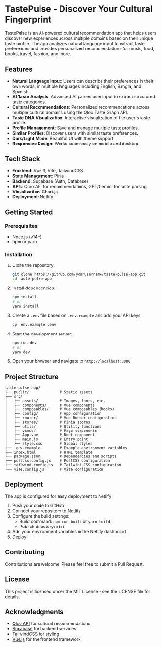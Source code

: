 # TastePulse - Discover Your Cultural Fingerprint

TastePulse is an AI-powered cultural recommendation app that helps users discover new experiences across multiple domains based on their unique taste profile. The app analyzes natural language input to extract taste preferences and provides personalized recommendations for music, food, books, travel, fashion, and more.

## Features

- **Natural Language Input**: Users can describe their preferences in their own words, in multiple languages including English, Bangla, and Spanish.
- **AI Taste Analysis**: Advanced AI parses user input to extract structured taste categories.
- **Cultural Recommendations**: Personalized recommendations across multiple cultural domains using the Qloo Taste Graph API.
- **Taste DNA Visualization**: Interactive visualization of the user's taste profile.
- **Profile Management**: Save and manage multiple taste profiles.
- **Similar Profiles**: Discover users with similar taste preferences.
- **Dark/Light Mode**: Beautiful UI with theme support.
- **Responsive Design**: Works seamlessly on mobile and desktop.

## Tech Stack

- **Frontend**: Vue 3, Vite, TailwindCSS
- **State Management**: Pinia
- **Backend**: Supabase (Auth, Database)
- **APIs**: Qloo API for recommendations, GPT/Gemini for taste parsing
- **Visualization**: Chart.js
- **Deployment**: Netlify

## Getting Started

### Prerequisites

- Node.js (v14+)
- npm or yarn

### Installation

1. Clone the repository:
   ```bash
   git clone https://github.com/yourusername/taste-pulse-app.git
   cd taste-pulse-app
   ```

2. Install dependencies:
   ```bash
   npm install
   # or
   yarn install
   ```

3. Create a `.env` file based on `.env.example` and add your API keys:
   ```bash
   cp .env.example .env
   ```

4. Start the development server:
   ```bash
   npm run dev
   # or
   yarn dev
   ```

5. Open your browser and navigate to `http://localhost:3000`

## Project Structure

```
taste-pulse-app/
├── public/              # Static assets
├── src/
│   ├── assets/          # Images, fonts, etc.
│   ├── components/      # Vue components
│   ├── composables/     # Vue composables (hooks)
│   ├── config/          # App configuration
│   ├── router/          # Vue Router configuration
│   ├── stores/          # Pinia stores
│   ├── utils/           # Utility functions
│   ├── views/           # Page components
│   ├── App.vue          # Root component
│   ├── main.js          # Entry point
│   └── style.css        # Global styles
├── .env.example         # Example environment variables
├── index.html           # HTML template
├── package.json         # Dependencies and scripts
├── postcss.config.js    # PostCSS configuration
├── tailwind.config.js   # Tailwind CSS configuration
└── vite.config.js       # Vite configuration
```

## Deployment

The app is configured for easy deployment to Netlify:

1. Push your code to GitHub
2. Connect your repository to Netlify
3. Configure the build settings:
   - Build command: `npm run build` or `yarn build`
   - Publish directory: `dist`
4. Add your environment variables in the Netlify dashboard
5. Deploy!

## Contributing

Contributions are welcome! Please feel free to submit a Pull Request.

## License

This project is licensed under the MIT License - see the LICENSE file for details.

## Acknowledgments

- [Qloo API](https://qloo.com/) for cultural recommendations
- [Supabase](https://supabase.io/) for backend services
- [TailwindCSS](https://tailwindcss.com/) for styling
- [Vue.js](https://vuejs.org/) for the frontend framework